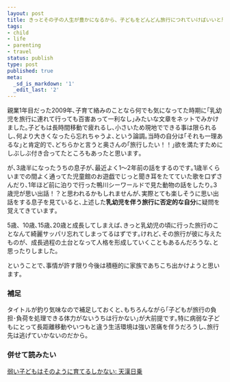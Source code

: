 ```yaml
---
layout: post
title: きっとその子の人生が豊かになるから、子どもをどんどん旅行につれていけばいいと思った
tags:
- child
- life
- parenting
- travel
status: publish
type: post
published: true
meta:
  _sd_is_markdown: '1'
  _edit_last: '2'
---
```

<p>親業1年目だった2009年､子育て絡みのことなら何でも気になってた時期に｢乳幼児を旅行に連れて行っても百害あって一利なし｣みたいな文章をネットでみかけました｡子どもは長時間移動で疲れるし､小さいため現地でできる事は限られるし､何より大きくなったら忘れちゃうよ､という論調｡当時の自分は｢それも一理あるな｣と肯定的で､どちらかと言うと奥さんの｢旅行したい！！｣欲を満たすためにしぶしぶ付き合ってたところもあったと思います｡</p>

<p>が､3歳半になったうちの息子が､最近よく1～2年前の話をするのです｡1歳半くらいまでの間よく通ってた児童館のお遊戯でじっと聞き耳をたてていた歌を口ずさんだり､1年ほど前に泊りで行った鴨川シーワールドで見た動物の話をしたり｡3歳児が思い出話！？と思われるかもしれませんが､実際とても楽しそうに思い出話をする息子を見ていると､上述した<strong>乳幼児を伴う旅行に否定的な自分</strong>に疑問を覚えてきています｡</p>

<p>5歳、10歳､15歳､20歳と成長してしまえば､きっと乳幼児の頃に行った旅行のことなんて綺麗サッパリ忘れてしまってるはずです｡けれど､その旅行が彼に与えたものが、成長過程の土台となって人格を形成していくこともあるんだろうな､と思ったりしました｡</p>

<p>ということで､事情が許す限り今後は積極的に家族であちこち出かけようと思います｡</p>

<h3>補足</h3>

<p>タイトルが釣り気味なので補足しておくと､もちろんながら｢子どもが旅行の負担･負荷を処理できる体力がないうちは行かない｣が大前提です｡特に病弱な子どもにとって長距離移動やいつもと違う生活環境は強い苦痛を伴うだろうし､旅行先は逃げていかないのだから｡</p>

<h3>併せて読みたい</h3>

<p><a href="http://iori3.cocolog-nifty.com/tenkannichijo/2012/02/post-8089.html">弱い子どもはそのように育てるしかない: 天漢日乗</a></p>
